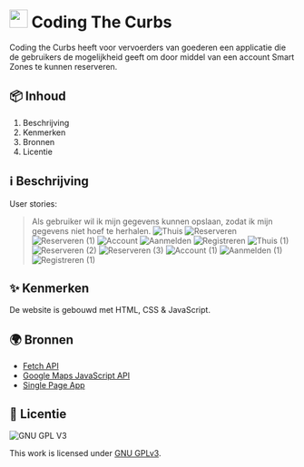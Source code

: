# <img src="https://user-images.githubusercontent.com/47314813/208091687-3b01e8af-a2cd-43f0-8a6a-4e69ae3ca5f0.png" height="32px"> Coding The Curbs

Coding the Curbs heeft voor vervoerders van goederen een applicatie die de gebruikers de mogelijkheid geeft om door middel van een account Smart Zones te kunnen reserveren.

## 📦 Inhoud
1. Beschrijving
2. Kenmerken
3. Bronnen
4. Licentie

## ℹ️ Beschrijving
User stories:
> Als gebruiker wil ik mijn gegevens kunnen opslaan, zodat ik mijn gegevens niet hoef te herhalen.
![Thuis](https://user-images.githubusercontent.com/47314813/208998362-80fd39b1-c49e-4704-a98c-952105f92aa7.png)
![Reserveren](https://user-images.githubusercontent.com/47314813/208998394-25cfffcf-5ad4-4487-a19d-419a45b80ae8.png)
![Reserveren (1)](https://user-images.githubusercontent.com/47314813/208998475-b88543ea-b0a8-473e-bd90-c4f8a47b247e.png)
![Account](https://user-images.githubusercontent.com/47314813/208998414-961a9e9d-64be-4fc6-818f-aabcff57a60b.png)
![Aanmelden](https://user-images.githubusercontent.com/47314813/208998540-b83beaf1-d819-4d30-ae3c-1838dd3713fe.png)
![Registreren](https://user-images.githubusercontent.com/47314813/208998571-c19fcac1-c8bd-4ef9-9d4d-914838f49f9a.png)
![Thuis (1)](https://user-images.githubusercontent.com/47314813/208998630-f3f1a272-f61d-4e0d-b7ea-2d4a32e17ac4.png)
![Reserveren (2)](https://user-images.githubusercontent.com/47314813/208998663-9b75e1a8-aa02-47f8-951b-18776917f8cf.png)
![Reserveren (3)](https://user-images.githubusercontent.com/47314813/208998668-86778ff0-bf9e-4c05-83bf-3408206c65d7.png)
![Account (1)](https://user-images.githubusercontent.com/47314813/208998759-7f5f85f4-f6ac-4c30-958a-d40e2a8f2140.png)
![Aanmelden (1)](https://user-images.githubusercontent.com/47314813/208998769-a9482b4b-9a96-4717-8ccc-7452c0eafd55.png)
![Registreren (1)](https://user-images.githubusercontent.com/47314813/208998793-3537da41-e065-4c84-8495-ce77706cf3f7.png)

## ✨ Kenmerken
De website is gebouwd met HTML, CSS & JavaScript.



## 🌍 Bronnen
- [Fetch API](https://developer.mozilla.org/en-US/docs/Web/API/Fetch_API/Using_Fetch)
- [Google Maps JavaScript API](https://developers.google.com/maps/documentation/javascript/overview)
- [Single Page App](https://dev.to/thedevdrawer/single-page-application-routing-using-hash-or-url-9jh)

## 🪪 Licentie

![GNU GPL V3](https://www.gnu.org/graphics/gplv3-127x51.png)

This work is licensed under [GNU GPLv3](./LICENSE).
